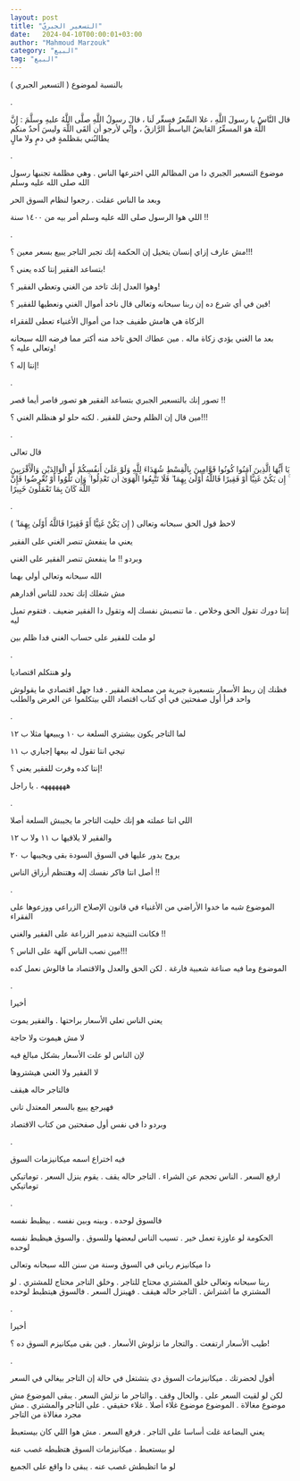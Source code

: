 ```yaml
---
layout: post
title: "التسعير الجبريّ"
date:   2024-04-10T00:00:01+03:00
author: "Mahmoud Marzouk"
category: "البيع"
tag: "البيع"
---
```



بالنسبة لموضوع ( التسعير الجبري )

.

قال النَّاسُ يا رسولَ اللَّهِ ، غلا السِّعرُ فسعِّر لَنا ، قالَ رسولُ
اللَّهِ صلَّى اللَّهُ عليهِ وسلَّمَ : إنَّ اللَّهَ هوَ المسعِّرُ القابضُ الباسطُ الرَّازقُ ، وإنِّي
لأرجو أن ألقَى اللَّهَ وليسَ أحدٌ منكُم يطالبُني بمَظلمةٍ في دمٍ ولا مالٍ

.

موضوع التسعير الجبري دا من المظالم اللي اخترعها الناس .
وهي مظلمة تجنبها رسول الله صلى الله عليه وسلم

وبعد ما الناس عقلت . رجعوا لنظام السوق الحر

اللي هوا الرسول صلى الله عليه وسلم أمر بيه من ١٤٠٠
سنة !!

.

مش عارف إزاي إنسان يتخيل إن الحكمة إنك تجبر التاجر يبيع
بسعر معين ؟!!!

بتساعد الفقير إنتا كده يعني ؟!

وهوا العدل إنك تاخد من الغني وتعطي الفقير ؟!

فين في أي شرع ده إن ربنا سبحانه وتعالى قال ناخد أموال
الغني ونعطيها للفقير ؟!

الزكاة هي هامش طفيف جدا من أموال الأغنياء تعطى
للفقراء

بعد ما الغني يؤدي زكاة ماله . مين عطاك الحق تاخد منه
أكتر مما فرضه الله سبحانه وتعالى عليه ؟!

إنتا إله ؟!

.

تصور إنك بالتسعير الجبري بتساعد الفقير هو تصور قاصر أيما
قصر !!

مين قال إن الظلم وحش للفقير . لكنه حلو لو هنظلم الغني
؟!!!

.

قال تعالى

يَا أَيُّهَا الَّذِينَ آمَنُوا كُونُوا قَوَّامِينَ بِالْقِسْطِ شُهَدَاءَ لِلَّهِ وَلَوْ
عَلَىٰ أَنفُسِكُمْ أَوِ الْوَالِدَيْنِ وَالْأَقْرَبِينَ ۚ إِن يَكُنْ غَنِيًّا أَوْ فَقِيرًا فَاللَّهُ أَوْلَىٰ بِهِمَا
ۖ فَلَا تَتَّبِعُوا الْهَوَىٰ أَن تَعْدِلُوا ۚ وَإِن تَلْوُوا أَوْ تُعْرِضُوا فَإِنَّ اللَّهَ كَانَ بِمَا
تَعْمَلُونَ خَبِيرًا

.

لاحظ قول الحق سبحانه وتعالى ( إِن يَكُنْ غَنِيًّا أَوْ فَقِيرًا فَاللَّهُ
أَوْلَىٰ بِهِمَا ۖ )

يعني ما ينفعش تنصر الغني على الفقير

وبردو !! ما ينفعش تنصر الفقير على الغني

الله سبحانه وتعالى أولى بهما

مش شغلك إنك تحدد للناس أقدارهم

إنتا دورك تقول الحق وخلاص . ما تنصبش نفسك إله وتقول دا
الفقير ضعيف . فتقوم تميل ليه

لو ملت للفقير على حساب الغني فدا ظلم بين

.

ولو هنتكلم اقتصاديا

فظنك إن ربط الأسعار بتسعيرة جبرية من مصلحة الفقير . فدا
جهل اقتصادي ما يقولوش واحد قرأ أول صفحتين في أي كتاب اقتصاد اللي
بيتكلموا عن العرض والطلب

.

لما التاجر يكون بيشتري السلعة ب ١٠ ويبيعها مثلا ب
١٢

تيجي انتا تقول له بيعها إجباري ب ١١

إنتا كده وفرت للفقير يعني ؟!

هههههههه . يا راجل

.

اللي انتا عملته هو إنك خليت التاجر ما يجيبش السلعة
أصلا

والفقير لا يلاقيها ب ١١ ولا ب ١٢

يروح يدور عليها في السوق السودة بقى ويجيبها ب ٢٠

أصل انتا فاكر نفسك إله وهتنظم أرزاق الناس !!

.

الموضوع شبه ما خدوا الأراضي من الأغنياء في قانون الإصلاح
الزراعي ووزعوها على الفقراء

فكانت النتيجة تدمير الزراعة على الفقير والغني !!

مين نصب الناس آلهة على الناس ؟!!!

الموضوع وما فيه صناعة شعبية فارغة . لكن الحق والعدل
والاقتصاد ما قالوش نعمل كده

.

أخيرا

يعني الناس تعلي الأسعار براحتها . والفقير يموت

لا مش هيموت ولا حاجة

لإن الناس لو علت الأسعار بشكل مبالغ فيه

لا الفقير ولا الغني هيشتروها

فالتاجر حاله هيقف

فهيرجع يبيع بالسعر المعتدل تاني

وبردو دا في نفس أول صفحتين من كتاب الاقتصاد

.

فيه اختراع اسمه ميكانيزمات السوق

ارفع السعر . الناس تحجم عن الشراء . التاجر حاله يقف .
يقوم ينزل السعر . توماتيكي توماتيكي

.

فالسوق لوحده . وبينه وبين نفسه . بيظبط نفسه

الحكومة لو عاوزة تعمل خير . تسيب الناس لبعضها وللسوق .
والسوق هيظبط نفسه لوحده

دا ميكانيزم رباني في السوق وسنة من سنن الله سبحانه
وتعالى

ربنا سبحانه وتعالى خلق المشتري محتاج للتاجر . وخلق
التاجر محتاج للمشتري . لو المشتري ما اشتراش . التاجر حاله هيقف . فهينزل
السعر . فالسوق هيتظبط لوحده

.

أخيرا

طيب الأسعار ارتفعت . والتجار ما نزلوش الأسعار . فين بقى
ميكانيزم السوق ده ؟!

.

أقول لحضرتك . ميكانيزمات السوق دي بتشتغل في حالة إن
التاجر بيغالي في السعر

لكن لو لقيت السعر على . والحال وقف . والتاجر ما نزلش
السعر . يبقى الموضوع مش موضوع مغالاة . الموضوع موضوع غلاء أصلا . غلاء
حقيقي . على التاجر والمشتري . مش مجرد مغالاة من التاجر

يعني البضاعة غلت أساسا على التاجر . فرفع السعر . مش هوا
اللي كان بيستعبط

لو بيستعبط . ميكانيزمات السوق هتظبطه غصب عنه

لو ما اتظبطش غصب عنه . يبقى دا واقع على الجميع
